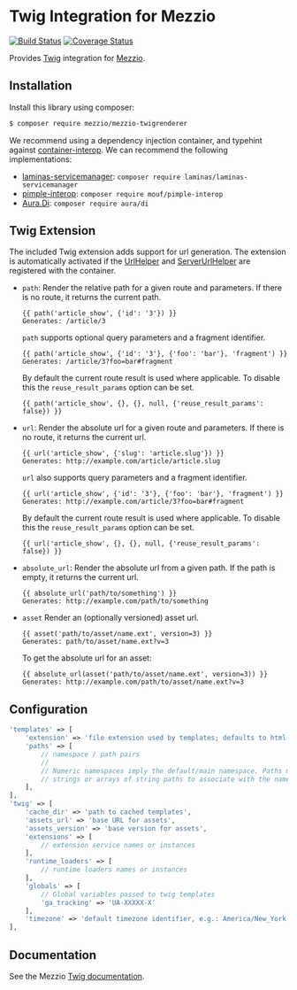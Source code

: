 # Twig Integration for Mezzio

[![Build Status](https://travis-ci.org/mezzio/mezzio-twigrenderer.svg?branch=master)](https://travis-ci.org/mezzio/mezzio-twigrenderer)
[![Coverage Status](https://coveralls.io/repos/mezzio/mezzio-twigrenderer/badge.svg?branch=master)](https://coveralls.io/r/mezzio/mezzio-twigrenderer?branch=master)

Provides [Twig](http://twig.sensiolabs.org/) integration for
[Mezzio](https://docs.laminas.dev//mezzio/).

## Installation

Install this library using composer:

```bash
$ composer require mezzio/mezzio-twigrenderer
```
We recommend using a dependency injection container, and typehint against
[container-interop](https://github.com/container-interop/container-interop). We
can recommend the following implementations:

- [laminas-servicemanager](https://github.com/laminas/laminas-servicemanager):
  `composer require laminas/laminas-servicemanager`
- [pimple-interop](https://github.com/moufmouf/pimple-interop):
  `composer require mouf/pimple-interop`
- [Aura.Di](https://github.com/auraphp/Aura.Di): `composer require aura/di`

## Twig Extension

The included Twig extension adds support for url generation. The extension is automatically activated if the
[UrlHelper](https://github.com/mezzio/mezzio-helpers#urlhelper) and
[ServerUrlHelper](https://github.com/mezzio/mezzio-helpers#serverurlhelper) 
are registered with the container.

- ``path``: Render the relative path for a given route and parameters. If there
  is no route, it returns the current path.

  ```twig
  {{ path('article_show', {'id': '3'}) }}
  Generates: /article/3
  ```
  
  ``path`` supports optional query parameters and a fragment identifier.

  ```twig
  {{ path('article_show', {'id': '3'}, {'foo': 'bar'}, 'fragment') }}
  Generates: /article/3?foo=bar#fragment
  ```

  By default the current route result is used where applicable. To disable this
  the `reuse_result_params` option can be set.

  ```twig
  {{ path('article_show', {}, {}, null, {'reuse_result_params': false}) }}
  ```

- ``url``: Render the absolute url for a given route and parameters. If there is
  no route, it returns the current url.

  ```twig
  {{ url('article_show', {'slug': 'article.slug'}) }}
  Generates: http://example.com/article/article.slug
  ```

  ``url`` also supports query parameters and a fragment identifier.

  ```twig
  {{ url('article_show', {'id': '3'}, {'foo': 'bar'}, 'fragment') }}
  Generates: http://example.com/article/3?foo=bar#fragment
  ```

  By default the current route result is used where applicable. To disable this
  the `reuse_result_params` option can be set.

  ```twig
  {{ url('article_show', {}, {}, null, {'reuse_result_params': false}) }}
  ```

- ``absolute_url``: Render the absolute url from a given path. If the path is
  empty, it returns the current url.

  ```twig
  {{ absolute_url('path/to/something') }}
  Generates: http://example.com/path/to/something
  ```

- ``asset`` Render an (optionally versioned) asset url.

  ```twig
  {{ asset('path/to/asset/name.ext', version=3) }}
  Generates: path/to/asset/name.ext?v=3
  ```

  To get the absolute url for an asset:

  ```twig
  {{ absolute_url(asset('path/to/asset/name.ext', version=3)) }}
  Generates: http://example.com/path/to/asset/name.ext?v=3
  ```

## Configuration

```php
'templates' => [
    'extension' => 'file extension used by templates; defaults to html.twig',
    'paths' => [
        // namespace / path pairs
        //
        // Numeric namespaces imply the default/main namespace. Paths may be
        // strings or arrays of string paths to associate with the namespace.
    ],
],
'twig' => [
    'cache_dir' => 'path to cached templates',
    'assets_url' => 'base URL for assets',
    'assets_version' => 'base version for assets',
    'extensions' => [
        // extension service names or instances
    ],
    'runtime_loaders' => [
        // runtime loaders names or instances   
    ],
    'globals' => [
        // Global variables passed to twig templates
        'ga_tracking' => 'UA-XXXXX-X'
    ],
    'timezone' => 'default timezone identifier, e.g.: America/New_York',
],
```

## Documentation

See the Mezzio [Twig documentation](https://docs.mezzio.dev/mezzio/features/template/twig/).
